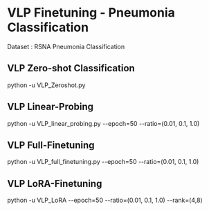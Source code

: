 # VLP Finetuning - Pneumonia Classification
Dataset : RSNA Pneumonia Classification

## VLP Zero-shot Classification
python -u VLP_Zeroshot.py

## VLP Linear-Probing
python -u VLP_linear_probing.py --epoch=50 --ratio=(0.01, 0.1, 1.0)

## VLP Full-Finetuning
python -u VLP_full_finetuning.py --epoch=50 --ratio=(0.01, 0.1, 1.0)

## VLP LoRA-Finetuning
python -u VLP_LoRA --epoch=50 --ratio=(0.01, 0.1, 1.0) --rank=(4,8)
